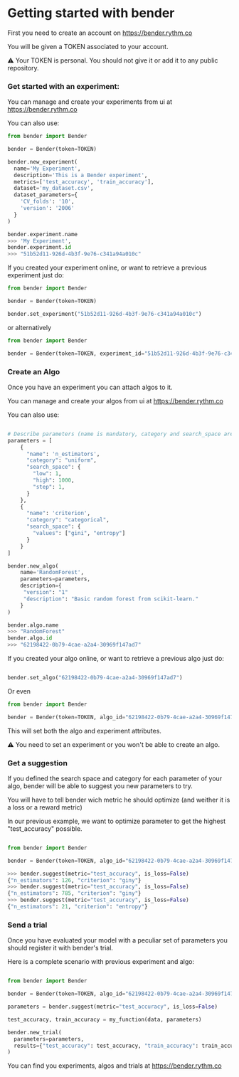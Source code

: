 # Getting started with bender

First you need to create an account on https://bender.rythm.co

You will be given a TOKEN associated to your account.

:warning: Your TOKEN is personal. You should not give it or add it to any public repository.


### Get started with an experiment:

You can manage and create your experiments from ui at https://bender.rythm.co

You can also use:

```python
from bender import Bender

bender = Bender(token=TOKEN)

bender.new_experiment(
  name='My Experiment',
  description='This is a Bender experiment',
  metrics=['test_accuracy', 'train_accuracy'],
  dataset='my_dataset.csv',
  dataset_parameters={
    'CV_folds': '10',
    'version': '2006'
  }
)

bender.experiment.name
>>> 'My Experiment',
bender.experiment.id
>>> "51b52d11-926d-4b3f-9e76-c341a94a010c"
```

If you created your experiment online, or want to retrieve a previous experiment just do:

```python
from bender import Bender

bender = Bender(token=TOKEN)

bender.set_experiment("51b52d11-926d-4b3f-9e76-c341a94a010c")
```

or alternatively

```python
from bender import Bender

bender = Bender(token=TOKEN, experiment_id="51b52d11-926d-4b3f-9e76-c341a94a010c")
```

### Create an Algo

Once you have an experiment you can attach algos to it.

You can manage and create your algos from ui at https://bender.rythm.co

You can also use:

```python

# Describe parameters (name is mandatory, category and search_space are optional)
parameters = [
    {
      "name": 'n_estimators',
      "category": "uniform",
      "search_space": {
        "low": 1,
        "high": 1000,
        "step": 1,
      }
    },
    {
      "name": 'criterion',
      "category": "categorical",
      "search_space": {
        "values": ["gini", "entropy"]
      }
    }
]

bender.new_algo(
    name='RandomForest',
    parameters=parameters,
    description={
     "version": "1"
     "description": "Basic random forest from scikit-learn."
    }
)

bender.algo.name
>>> "RandomForest"
bender.algo.id
>>> "62198422-0b79-4cae-a2a4-30969f147ad7"
```

If you created your algo online, or want to retrieve a previous algo just do:


```python

bender.set_algo("62198422-0b79-4cae-a2a4-30969f147ad7")
```

Or even

```python
from bender import Bender

bender = Bender(token=TOKEN, algo_id="62198422-0b79-4cae-a2a4-30969f147ad7")
```

This will set both the algo and experiment attributes.

:warning: You need to set an experiment or you won't be able to create an algo.

### Get a suggestion

If you defined the search space and category for each parameter of your algo, bender will be able to suggest you new parameters to try.

You will have to tell bender wich metric he should optimize (and weither it is a loss or a 
reward metric)

In our previous example, we want to optimize parameter to get the highest "test_accuracy" possible.

```python

from bender import Bender

bender = Bender(token=TOKEN, algo_id="62198422-0b79-4cae-a2a4-30969f147ad7")

>>> bender.suggest(metric="test_accuracy", is_loss=False)
{"n_estimators": 126, "criterion": "giny"}
>>> bender.suggest(metric="test_accuracy", is_loss=False)
{"n_estimators": 785, "criterion": "giny"}
>>> bender.suggest(metric="test_accuracy", is_loss=False)
{"n_estimators": 21, "criterion": "entropy"}

```


### Send a trial

Once you have evaluated your model with a peculiar set of parameters you should register it
with bender's trial.

Here is a complete scenario with previous experiment and algo:

```python

from bender import Bender

bender = Bender(token=TOKEN, algo_id="62198422-0b79-4cae-a2a4-30969f147ad7")

parameters = bender.suggest(metric="test_accuracy", is_loss=False)

test_accuracy, train_accuracy = my_function(data, parameters)

bender.new_trial(
  parameters=parameters,
  results={"test_accuracy": test_accuracy, "train_accuracy": train_accuracy}
)

```

You can find you experiments, algos and trials at https://bender.rythm.co
